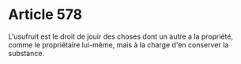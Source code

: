 # Article 578

L'usufruit est le droit de jouir des choses dont un autre a la propriété, comme le propriétaire lui-même, mais à la charge d'en conserver la substance.
